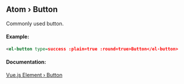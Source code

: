 Atom › Button
---

Commonly used button.

#### Example:

```xml
<el-button type=success :plain=true :round=true>Button</el-button>
```

#### Documentation:

[Vue.js Element › Button](http://element.eleme.io/#/en-US/component/button)
